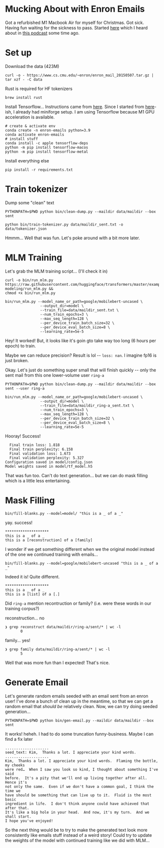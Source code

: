 Mucking About with Enron Emails
===============================

Got a refurbished M1 Macbook Air for myself for Christmas. Got sick. Having fun waiting for the sickness to pass. Started [here](https://www.cs.cmu.edu/~enron/) which I heard about in [this podcast](https://99percentinvisible.org/episode/youve-got-enron-mail/) some time ago.


Set up
======

Download the data (423M)

```shell
curl -o - https://www.cs.cmu.edu/~enron/enron_mail_20150507.tar.gz | tar xzf - -C data

```

Rust is required for HF tokenizers

```shell
brew install rust
```

Install Tensorflow... Instructions came from [here](https://developer.apple.com/metal/tensorflow-plugin/). Since I started from [here](https://github.com/riklopfer/DarwinZSH)-ish, I already had miniforge setup. I am using Tensorflow because M1 GPU acceleration is available. 

```shell
# create & activate env
conda create -n enron-emails python=3.9
conda activate enron-emails
# install stuff
conda install -c apple tensorflow-deps
python -m pip install tensorflow-macos
python -m pip install tensorflow-metal

```

Install everything else

```shell
pip install -r requirements.txt
```


Train tokenizer
===============

Dump some "clean" text

```shell
PYTHONPATH=$PWD python bin/clean-dump.py --maildir data/maildir --box sent 

```

```shell
python bin/train-tokenizer.py data/maildir_sent.txt -o data/tokenizer.json
```

Hmmm... Well that was fun. Let's poke around with a bit more later. 


MLM Training
============

Let's grab the MLM training script... (I'll check it in)

```shell
curl -o bin/run_mlm.py https://raw.githubusercontent.com/huggingface/transformers/master/examples/tensorflow/language-modeling/run_mlm.py && 
chmod +x bin/run_mlm.py
```

```shell
bin/run_mlm.py --model_name_or_path=google/mobilebert-uncased \
				--output_dir=model \
				--train_file=data/maildir_sent.txt \
				--num_train_epochs=3 \
				--max_seq_length=128 \
				--per_device_train_batch_size=32 \
				--per_device_eval_batch_size=8 \
				--learning_rate=5e-5 

```

Hey! It worked! But, it looks like it's goin gto take way too long (6 hours per epoch) to train. 

Maybe we can reduce precision? Result is lol -- `loss: nan`. I imagine fp16 is just broken. 

Okay. Let's just do something super small that will finish quickly -- only the sent mail from this one lower-volume user `ring-a`

```shell
PYTHONPATH=$PWD python bin/clean-dump.py --maildir data/maildir --box sent --user ring-a
```

```shell
bin/run_mlm.py --model_name_or_path=google/mobilebert-uncased \
				--output_dir=model \
				--train_file=data/maildir_ring-a_sent.txt \
				--num_train_epochs=3 \
				--max_seq_length=128 \
				--per_device_train_batch_size=32 \
				--per_device_eval_batch_size=8 \
				--learning_rate=5e-5 

```


Hooray! Success! 

```
  Final train loss: 1.818
  Final train perplexity: 6.158
  Final validation loss: 1.673
  Final validation perplexity: 5.327
Configuration saved in model/config.json
Model weights saved in model/tf_model.h5
```

That was fun too. Can't do text generation... but we can do mask filling which is a little less entertaining. 


Mask Filling
============

```shell
bin/fill-blanks.py --model=model/ "this is a _ of a _"
```

yay. success! 

```
********************
this is a _ of a _
this is a [reconstruction] of a [family]
```

I wonder if we get something different when we the original model instead of the one we continued training with emails... 

```shell
bin/fill-blanks.py --model=google/mobilebert-uncased "this is a _ of a _"
```

Indeed it is! Quite different. 

```
********************
this is a _ of a _
this is a [list] of a [.]
```

Did `ring-a` mention recontruction or family? (i.e. were these words in our training corpus?)

reconstruction... no

```
❯ grep reconstruct data/maildir/ring-a/sent/* | wc -l
       0
```

family... yes! 

```
❯ grep family data/maildir/ring-a/sent/* | wc -l
       5
```

Well that was more fun than I expected! That's nice. 

Generate Email
==============

Let's generate random emails seeded with an email sent from an enron user! I've done a bunch of clean up in the meantime, so that we can get a random email that _should be_ relatively clean. Now, we can try doing seeded generation... 

```shell
PYTHONPATH=$PWD python bin/gen-email.py --maildir data/maildir --box sent

```

It works! heheh. I had to do some truncation funny-business. Maybe I can find a fix later

```
....................
seed_text: Kim,  Thanks a lot. I appreciate your kind words.
....................
Kim,  Thanks a lot. I appreciate your kind words.  Flaming the bottle, my cheeks
were red…  When I saw you look so kind, I thought about something I've said
before.  It's a pity that we'll end up living together after all.  Hence it's
not only the same.  Even if we don't have a common goal, I think the time we
have should be something that can live up to it.  Fluid is the most basic
ingredient in life.  I don't think anyone could have achieved that after that.
It's like a big hole in your head.  And now, it's my turn.  And we shall start.
I hope you've enjoyed!
```

So the next thing would be to try to make the generated text look more consistently like emails stuff instead of a weird story! Could try to update the weights of the model with continued training like we did with MLM... 
